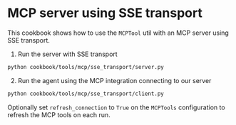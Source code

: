 # MCP server using SSE transport

This cookbook shows how to use the `MCPTool` util with an MCP server using SSE transport.

1. Run the server with SSE transport
```bash
python cookbook/tools/mcp/sse_transport/server.py
```

2. Run the agent using the MCP integration connecting to our server
```bash
python cookbook/tools/mcp/sse_transport/client.py
```

Optionally set `refresh_connection` to `True` on the `MCPTools` configuration to refresh the MCP tools on each run.